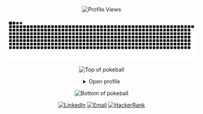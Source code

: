 <p align="center">
    <img src="https://komarev.com/ghpvc/?username=AntrikshVerma991&style=plastic&color=blueviolet" alt="Profile Views"/>
</p>
<p align = "center">
	<img src = "https://github.com/7oSkaaa/7oSkaaa/blob/output/github-contribution-grid-snake.svg?" alt = "Snake Game"/>
</p>

<div align="center">

![Top of pokeball](https://user-images.githubusercontent.com/44261381/209363264-ac854d3c-2cc2-44c4-928e-8a08d1013f46.png)

<details>
<summary>Open profile</summary>

<br>
<div>
   <div align="center">
      <img height="200" src="https://github.com/iamantrikshverma/iamantrikshverma/blob/main/antiksh2.jpg" alt="photo of Antriksh Verma" style="border-radius: 50%;">
  </div> 
  <div align="center">
      <a href="https://git.io/typing-svg">
          <img src="https://readme-typing-svg.demolab.com/?font=VT323&size=30&duration=3500&pause=300&color=6A0572&center=true&vCenter=true&width=500&lines=Hey%2C+I+am+Antriksh;Welcome+to+My+GitHub+Profile;Passionate+about+technology+and+learning;BTech+in+CSE;Full-stack+Developer;Boxing+enthusiast;Hardworking+and+dedicated;Sports+lover;Coding+and+problem-solving+enthusiast" alt="Typing SVG" />
      </a>
  </div>
</div>

<details>
<summary>About me</summary>

<div align="left">

```js
/**
 * Represents me.
 *
 * @constructor
 * @param {string} location - Sikar, Rajasthan, India.
 * @param {string} languages - English, Hindi.
 * @param {string} jobTitle - Student.
 * @param {string} specialization - Full-stack development, Machine Learning.
 * @param {string} interests - Technology, Problem-solving, Data Science.
 * @param {string} hobbies - Swimming, Cricket, Kabaddi, Chess, Reading books, Coding.
 * @param {string} education - BTech in CSE, Sobhasaria Group of Institutions, Bikaner Technical University, Sikar, CGPA 8.22, Year 2024.
 * @param {string} seniorSecondary - Science (PCM), 65%, CBSE, Year 2018, Gyanodaya Public School, Dadiya, Sikar.
 * @param {string} secondary - 10th, 9.4 CGPA, CBSE, Year 2016, Gyanodaya Public School, Dadiya, Sikar.
 * @param {string} activities - Boxing: State Sub Junior Silver Medalist (2015), DU Trial (2019) (National).
 * @param {string} internships - Ybi Foundation: Machine Learning and Data Science using Python, 1 month, June 2023.
 * @param {string} projects - RentalBuddy: A rental accommodation search platform using MERN stack, Tailwind CSS, Redux, Firebase, April 2024.
 * @param {string} skills - C, Python, OOPs, DSA, DBMS (SQL, SQLite, MongoDB), HTML, CSS, JavaScript, React, Flask, Data Science.
 * @param {string} achievements - HackerRank Python 4-star coder, DataCamp learning.
 * @param {string} approachable - Yes, for collaboration on exciting projects.
 * @param {string} strength - Dedication.
 * @param {string} weakness - Procrastination.
 *
 * @throws {Punch} To any and all bugs.
 *
 * @returns {Object} Antriksh.
 */
```

</div>

</details>

<details>
<summary>Tools</summary>
<div>
  <p style="display: inline-block;" align="center">
    <kbd>
      <kbd>Programming Languages</kbd>
      <br><br>
      <img width="30px" src="https://cdn.jsdelivr.net/gh/devicons/devicon/icons/c/c-original.svg" alt="C" title="C"/>
      <img width="30px" src="https://cdn.jsdelivr.net/gh/devicons/devicon/icons/python/python-original.svg" alt="Python" title="Python"/>
      <img width="30px" src="https://cdn.jsdelivr.net/gh/devicons/devicon/icons/javascript/javascript-original.svg" alt="JavaScript" title="JavaScript"/>
    </kbd>
    <kbd>
      <kbd>Backend</kbd>
      <br><br>
      <img width="30px" src="https://cdn.jsdelivr.net/gh/devicons/devicon/icons/flask/flask-original.svg" alt="Flask" title="Flask"/>
    </kbd>
    <kbd>
      <kbd>Frontend</kbd>
      <br><br>
      <img width="30px" src="https://cdn.jsdelivr.net/gh/devicons/devicon/icons/html5/html5-original.svg" alt="HTML" title="HTML"/>
      <img width="30px" src="https://cdn.jsdelivr.net/gh/devicons/devicon/icons/css3/css3-original.svg" alt="CSS" title="CSS"/>
      <img width="30px" src="https://cdn.jsdelivr.net/gh/devicons/devicon/icons/javascript/javascript-original.svg" alt="JavaScript" title="JavaScript"/>
      <img width="30px" src="https://cdn.jsdelivr.net/gh/devicons/devicon/icons/react/react-original.svg" alt="React" title="React"/>
    </kbd>
    <kbd>
      <kbd>Database</kbd>
      <br><br>
      <img width="30px" src="https://cdn.jsdelivr.net/gh/devicons/devicon/icons/mysql/mysql-original.svg" alt="SQL" title="SQL"/>
      <img width="30px" src="https://cdn.jsdelivr.net/gh/devicons/devicon/icons/sqlite/sqlite-original.svg" alt="SQLite" title="SQLite"/>
      <img width="30px" src="https://cdn.jsdelivr.net/gh/devicons/devicon/icons/mongodb/mongodb-original.svg" alt="MongoDB" title="MongoDB"/>
    </kbd>
    <kbd>
      <kbd>Data Science</kbd>
      <br><br>
      <img width="30px" src="https://cdn.jsdelivr.net/gh/devicons/devicon/icons/python/python-original.svg" alt="Python" title="Python"/>
    </kbd>
    <kbd>
      <kbd>Tools</kbd>
      <br><br>
      <img width="30px" src="https://cdn.jsdelivr.net/gh/devicons/devicon/icons/vscode/vscode-original.svg" alt="VSCode" title="VSCode"/>
    </kbd>
  </p>
</div>
</details>

<details>
  <summary>GitHub Stats</summary>
  <br>
  <p align="center">
    <img align="center" src="https://github-readme-stats.vercel.app/api?username=iamantrikshverma&show_icons=true&show=reviews,discussions_started,discussions_answered,prs_merged,prs_merged_percentage" alt="GitHub Stats">
  </p>
</details>

<details>
  <summary>Projects and Internships</summary>
  <br>
  <ul>
    <li><strong>RentalBuddy (April 2024):</strong> A rental accommodation search platform aimed at transforming the rental process with simplicity and efficiency. Features include comprehensive property listings, efficient search and booking, and responsive customer support. Tech stack: MERN stack, Tailwind CSS, Redux, Firebase.</li>
    <li><strong>Internship at Ybi Foundation (June 2023):</strong> Worked on Machine Learning and Data Science using Python for one month.</li>
    <li><strong>Training at Acadivice Firm:</strong> Developed an ATM management system using Flask and Tkinter GUI library, along with additional data science projects.</li>
  </ul>
</details>

<details>
  <summary>Quote</summary>
  <br>
  <blockquote>
    “The only way to do great work is to love what you do.”<br><strong>– Steve Jobs</strong>
  </blockquote>
</details>

<details>
  <summary>Free DOSE hit</summary>
  <br>
  <small><i>DOSE (dopamine, oxytocin, serotonin & endorphin), refresh page if dose was ineffective.</i></small>
  <br>
  <div align="center"><img src="https://readme-jokes.vercel.app/api?theme=monokai" alt="Jokes Card" /></div>
</details>

<details>
<summary>What can I do for you?</summary>
<table style="border: none">
  <tr>
    <td width="50%" valign="top">
      <h2>Let's Work on Your Project Together!</h2>
      <p>If you have any questions about full-stack development, machine learning, or coding in general, feel free to <a href="mailto:antrikshverma991@gmail.com">contact me by email</a>.</p>
    </td>
    <td width="50%" valign="top">
      <h2>It's not perfect, isn't it?</h2>
      <p><img alt="Feedback" src="https://img.shields.io/badge/Ask%20me-anything-1abc9c.svg"></p>
      <blockquote>“I think it’s very important to have a feedback loop, where you’re constantly thinking about what you’ve done and how you could be doing it better.”<br><strong>– Elon Musk</strong></blockquote>
    </td>
  </tr>
</table>
</details>

</details>

![Bottom of pokeball](https://user-images.githubusercontent.com/44261381/209363271-905d2a5e-8a18-44c0-a450-45dddd4d5036.png)

</div>

<div align="center">
  <a href="https://www.linkedin.com/in/antriksh-verma-950666306/" target="_blank"><img src="https://img.shields.io/static/v1?style=for-the-badge&message=LinkedIn&color=0A66C2&logo=LinkedIn&logoColor=FFFFFF&label=" alt="LinkedIn" /></a>
  <a href="mailto:iamantrikshverma@gmail.com?subject=Hi%20Antriksh%20,%20nice%20to%20meet%20you!" target="_blank"><img alt="Email" src="https://img.shields.io/static/v1?style=for-the-badge&message=Gmail&color=EA4335&logo=Gmail&logoColor=FFFFFF&label=" /></a>
  <a href="https://www.hackerrank.com/profile/iamantrikshverma" target="_blank"><img width="100px" src="https://user-images.githubusercontent.com/1194257/65596422-1cef2080-df97-11e9-9abb-a225204d1805.png" alt="HackerRank" /></a>
</div>


